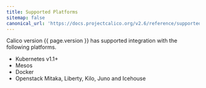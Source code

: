 ```yaml
---
title: Supported Platforms
sitemap: false 
canonical_url: 'https://docs.projectcalico.org/v2.6/reference/supported-platforms'
---
```


Calico version {{ page.version }} has supported integration with the following platforms.

-  Kubernetes v1.1+ 
-  Mesos 
-  Docker 
-  Openstack Mitaka, Liberty, Kilo, Juno and Icehouse
